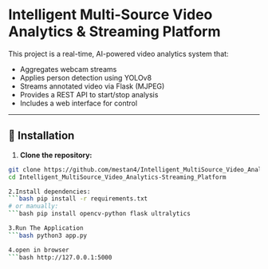 # Intelligent Multi-Source Video Analytics & Streaming Platform

This project is a real-time, AI-powered video analytics system that:

- Aggregates webcam streams
- Applies person detection using YOLOv8
- Streams annotated video via Flask (MJPEG)
- Provides a REST API to start/stop analysis
- Includes a web interface for control

---

## 🔧 Installation

1. **Clone the repository:**

```bash
git clone https://github.com/mestan4/Intelligent_MultiSource_Video_Analytics-Streaming_Platform.git
cd Intelligent_MultiSource_Video_Analytics-Streaming_Platform

2.Install dependencies:
```bash pip install -r requirements.txt
# or manually:
```bash pip install opencv-python flask ultralytics

3.Run The Application
```bash python3 app.py

4.open in browser
```bash http://127.0.0.1:5000
